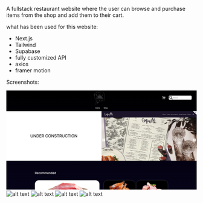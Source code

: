 A fullstack restaurant website where the user can browse and purchase items from the shop and add them to their cart.

what has been used for this website:
- Next.js
- Tailwind
- Supabase
- fully customized API
- axios
- framer motion


Screenshots:

![alt text](./public/images/sc1.png) 
![alt text](./sc2.png) 
![alt text](./sc3.png) 
![alt text](./sc4.png) 
![alt text](./sc5.png) 
